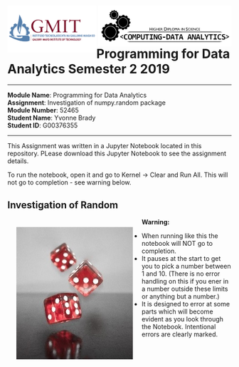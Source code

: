 <img align="left" src="/images/GMIT-logo.png" alt="GMIT" width="200"/>                               <img align="right" src="/images/data-analytics.png" alt="HDipDA" width="300"/>  

# Programming for Data Analytics Semester 2 2019 #

___________________________________________

**Module Name**: Programming for Data Analytics  
**Assignment**: Investigation of numpy.random package  
**Module Number**: 52465  
**Student Name**: Yvonne Brady  
**Student ID**: G00376355  
___________________________________________


This Assignment was written in a Jupyter Notebook located in this repository. PLease download this Jupyter Notebook to see the assignment details. 

To run the notebook, open it and go to Kernel -> Clear and Run All. This will not go to completion - see warning below.

## Investigation of Random ##



<img src="images/dice.jpg" alt="Dice" height="30%" align="left" hspace="20" vspace="20"> 

**Warning:**  
* When running like this the notebook will NOT go to completion.  
* It pauses at the start to get you to pick a number between 1 and 10. (There is no error handling on this if you ener in a number outside these limits or anything but a number.)  
* It is designed to error at some parts which will become evident as you look through the Notebook. Intentional errors are clearly marked.

